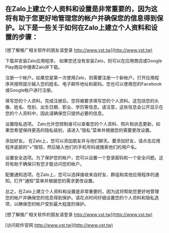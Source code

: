 ## **在Zalo上建立个人资料和设置是非常重要的，因为这将有助于您更好地管理您的帐户并确保您的信息得到保护。以下是一些关于如何在Zalo上建立个人资料和设置的步骤：**

[想了解推广相关软件的朋友请登录 http://www.vst.tw](http://www.vst.tw)

下载并安装Zalo应用程序。 如果您还没有安装Zalo，则可以在应用商店或Google Play商店中搜索Zalo并下载。

注册一个帐户。如果您是第一次使用Zalo，则需要注册一个新帐户。打开应用程序并按照提示输入您的姓名、电子邮件地址和密码。您也可以使用您的Facebook或Google帐户进行注册。

填写您的个人资料。完成注册后，您将被要求填写您的个人资料。这包括您的头像、姓名、性别、出生日期、职业、学历等信息。请注意，这些信息会公开显示在您的个人资料中，因此请确保您只提供必要的信息。

设置隐私选项。 Zalo允许您控制谁可以查看您的个人资料、照片和状态更新。如果您希望保持更高的隐私级别，请进入“隐私”菜单并根据您的需要更改设置。

添加好友。 在Zalo上，您可以添加朋友并与他们聊天。要添加好友，请点击应用程序底部的“+”按钮，然后输入他们的手机号码或搜索他们的用户名。

设置安全选项。为了保护您的帐户，您可以设置一个登录密码和一个安全问题。这将有助于确保只有您才能访问您的帐户。

配置通知选项。在Zalo上，您可以选择接收来自好友、群组和其他应用程序的通知。打开“通知”菜单并根据您的需求更改设置。

总之，在Zalo上建立个人资料和设置是非常重要的，因为这将帮助您更好地管理您的帐户并确保您的信息得到保护。请花点时间仔细设置您的个人资料和隐私选项，以确保您的帐户受到最大程度的保护。

[想了解推广相关软件的朋友请登录 http://www.vst.tw](http://www.vst.tw)


[访问软件官网 http://www.vst.tw](http://www.vst.tw)
